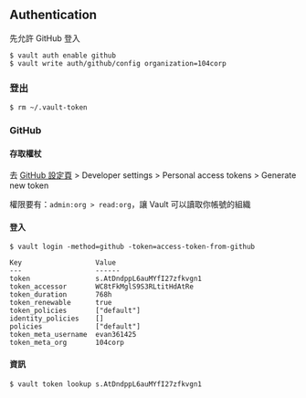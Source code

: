 ## Authentication

先允許 GitHub 登入

```bash=
$ vault auth enable github
$ vault write auth/github/config organization=104corp
```

### 登出

```bash=
$ rm ~/.vault-token
```

### GitHub

#### 存取權杖

去 [GitHub 設定頁](https://github.com/settings/profile) > Developer settings > Personal access tokens > Generate new token

權限要有：`admin:org > read:org`，讓 Vault 可以讀取你帳號的組織

#### 登入

```bash=
$ vault login -method=github -token=access-token-from-github

Key                  Value
---                  ------
token                s.AtDndppL6auMYfI27zfkvgn1
token_accessor       WC8tFkMglS9S3RLtitHdAtRe
token_duration       768h
token_renewable      true
token_policies       ["default"]
identity_policies    []
policies             ["default"]
token_meta_username  evan361425
token_meta_org       104corp
```

#### 資訊

```bash=
$ vault token lookup s.AtDndppL6auMYfI27zfkvgn1
```
